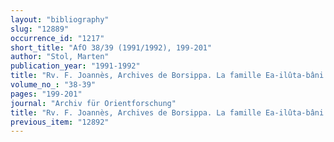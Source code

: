 ```yaml
---
layout: "bibliography"
slug: "12889"
occurrence_id: "1217"
short_title: "AfO 38/39 (1991/1992), 199-201"
author: "Stol, Marten"
publication_year: "1991-1992"
title: "Rv. F. Joannès, Archives de Borsippa. La famille Ea-ilûta-bâni (1989)"
volume_no_: "38-39"
pages: "199-201"
journal: "Archiv für Orientforschung"
title: "Rv. F. Joannès, Archives de Borsippa. La famille Ea-ilûta-bâni (1989)"
previous_item: "12892"
---
```

